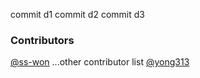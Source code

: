 commit d1 commit d2 commit d3

### Contributors
[@ss-won](https://github.com/ss-won)
...other contributor list
[@yong313](https://github.com/yong313)
